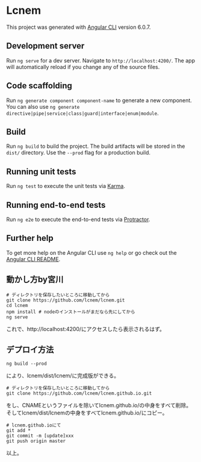 # Lcnem

This project was generated with [Angular CLI](https://github.com/angular/angular-cli) version 6.0.7.

## Development server

Run `ng serve` for a dev server. Navigate to `http://localhost:4200/`. The app will automatically reload if you change any of the source files.

## Code scaffolding

Run `ng generate component component-name` to generate a new component. You can also use `ng generate directive|pipe|service|class|guard|interface|enum|module`.

## Build

Run `ng build` to build the project. The build artifacts will be stored in the `dist/` directory. Use the `--prod` flag for a production build.

## Running unit tests

Run `ng test` to execute the unit tests via [Karma](https://karma-runner.github.io).

## Running end-to-end tests

Run `ng e2e` to execute the end-to-end tests via [Protractor](http://www.protractortest.org/).

## Further help

To get more help on the Angular CLI use `ng help` or go check out the [Angular CLI README](https://github.com/angular/angular-cli/blob/master/README.md).

## 動かし方by宮川
```
# ディレクトリを保存したいところに移動してから
git clone https://github.com/lcnem/lcnem.git
cd lcnem
npm install # nodeのインストールがまだなら先にしてから
ng serve
```
これで、http://localhost:4200/にアクセスしたら表示されるはず。

## デプロイ方法
```
ng build --prod
```
により、lcnem/dist/lcnem/に完成版ができる。
```
# ディレクトリを保存したいところに移動してから
git clone https://github.com/lcnem/lcnem.github.io.git
```
をし、CNAMEというファイルを除いてlcnem.github.io/の中身をすべて削除。
そしてlcnem/dist/lcnemの中身をすべてlcnem.github.io/にコピー。
```
# lcnem.github.ioにて
git add *
git commit -m [update]xxx
git push origin master
```
以上。